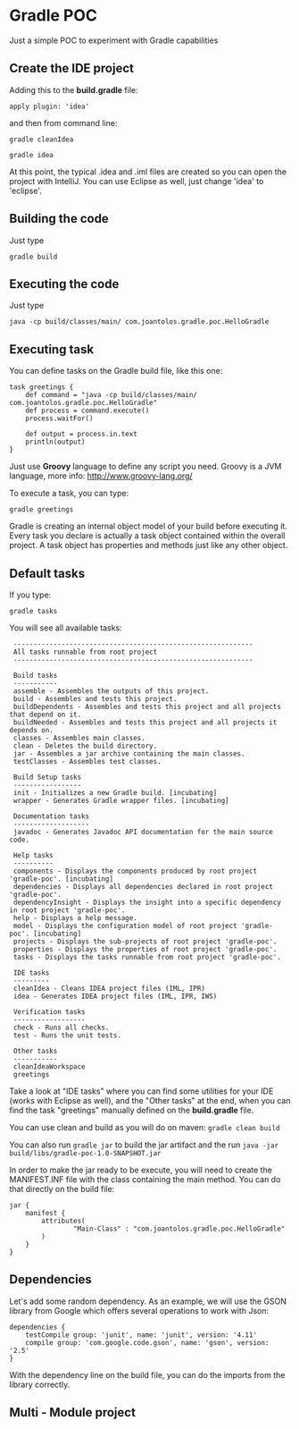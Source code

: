 # Gradle POC

Just a simple POC to experiment with Gradle capabilities

## Create the IDE project

Adding this to the **build.gradle** file:

    apply plugin: 'idea'

and then from command line:

    gradle cleanIdea

    gradle idea
    
At this point, the typical .idea and .iml files are created so you can open the project with IntelliJ. You can use Eclipse as well, just change 'idea' to 'eclipse'.
    
## Building the code

Just type

    gradle build
    
## Executing the code

Just type

    java -cp build/classes/main/ com.joantolos.gradle.poc.HelloGradle

## Executing task

You can define tasks on the Gradle build file, like this one:

    task greetings {
        def command = "java -cp build/classes/main/ com.joantolos.gradle.poc.HelloGradle"
        def process = command.execute()
        process.waitFor()
    
        def output = process.in.text
        println(output)
    }

Just use **Groovy** language to define any script you need. Groovy is a JVM language, more info: http://www.groovy-lang.org/

To execute a task, you can type:
    
    gradle greetings
    
Gradle is creating an internal object model of your build before executing it. Every task you declare is actually a task object contained within the overall project. A task object has properties and methods just like any other object.

## Default tasks

If you type:

    gradle tasks
    
You will see all available tasks:
 
     ------------------------------------------------------------
     All tasks runnable from root project
     ------------------------------------------------------------
     
     Build tasks
     -----------
     assemble - Assembles the outputs of this project.
     build - Assembles and tests this project.
     buildDependents - Assembles and tests this project and all projects that depend on it.
     buildNeeded - Assembles and tests this project and all projects it depends on.
     classes - Assembles main classes.
     clean - Deletes the build directory.
     jar - Assembles a jar archive containing the main classes.
     testClasses - Assembles test classes.
     
     Build Setup tasks
     -----------------
     init - Initializes a new Gradle build. [incubating]
     wrapper - Generates Gradle wrapper files. [incubating]
     
     Documentation tasks
     -------------------
     javadoc - Generates Javadoc API documentation for the main source code.
     
     Help tasks
     ----------
     components - Displays the components produced by root project 'gradle-poc'. [incubating]
     dependencies - Displays all dependencies declared in root project 'gradle-poc'.
     dependencyInsight - Displays the insight into a specific dependency in root project 'gradle-poc'.
     help - Displays a help message.
     model - Displays the configuration model of root project 'gradle-poc'. [incubating]
     projects - Displays the sub-projects of root project 'gradle-poc'.
     properties - Displays the properties of root project 'gradle-poc'.
     tasks - Displays the tasks runnable from root project 'gradle-poc'.
     
     IDE tasks
     ---------
     cleanIdea - Cleans IDEA project files (IML, IPR)
     idea - Generates IDEA project files (IML, IPR, IWS)
     
     Verification tasks
     ------------------
     check - Runs all checks.
     test - Runs the unit tests.
     
     Other tasks
     -----------
     cleanIdeaWorkspace
     greetings
     
Take a look at "IDE tasks" where you can find some utilities for your IDE (works with Eclipse as well), and the "Other tasks" at the end, when you can find the task "greetings" manually defined on the **build.gradle** file.

You can use clean and build as you will do on maven: `` gradle clean build ``

You can also run `` gradle jar `` to build the jar artifact and the run `` java -jar build/libs/gradle-poc-1.0-SNAPSHOT.jar `` 

In order to make the jar ready to be execute, you will need to create the MANIFEST.INF file with the class containing the main method. You can do that directly on the build file:

    jar {
        manifest {
            attributes(
                    "Main-Class" : "com.joantolos.gradle.poc.HelloGradle"
            )
        }
    }

## Dependencies

Let's add some random dependency. As an example, we will use the GSON library from Google which offers several operations to work with Json:

    dependencies {
        testCompile group: 'junit', name: 'junit', version: '4.11'
        compile group: 'com.google.code.gson', name: 'gson', version: '2.5'
    }

With the dependency line on the build file, you can do the imports from the library correctly.

## Multi - Module project


